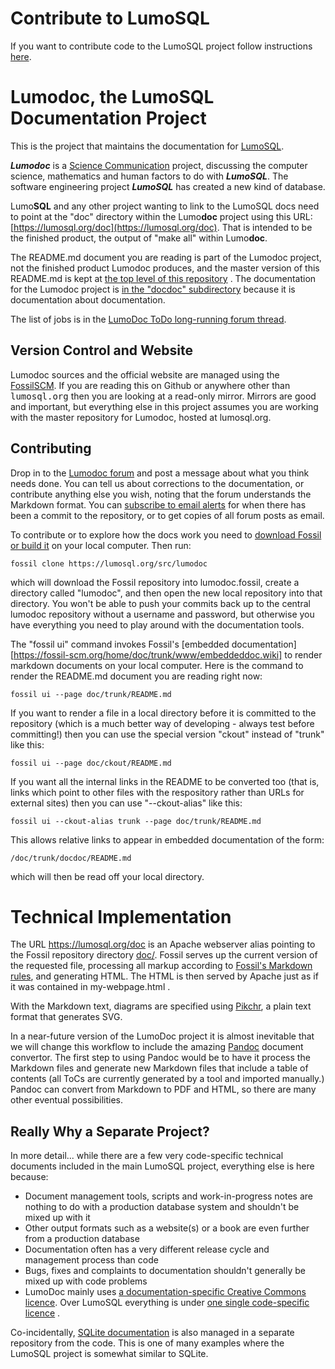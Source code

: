 <!--- SPDX-License-Identifier: CC-BY-SA-4.0 --->
<!--- SPDX-FileCopyrightText: 2020 The LumoSQL Authors --->
<!--- SPDX-ArtifactOfProjectName: LumoSQL --->
<!--- SPDX-FileType: Documentation --->
<!--- SPDX-FileComment: Original by Dan Shearer, 2020 --->

# Contribute to LumoSQL

If you want to contribute code to the LumoSQL project follow instructions [here](https://lumosql.org/src/lumosql/doc/tip/CONTRIBUTING.md).

# Lumodoc, the LumoSQL Documentation Project

This is the project that maintains the documentation for
[LumoSQL](https://lumosql.org/src/lumosql).

***Lumodoc*** is a [Science Communication](https://en.wikipedia.org/wiki/Science_communication) project,
discussing the computer science, mathematics and human factors to do with ***LumoSQL***.
The software engineering project ***LumoSQL*** has created a new kind of database.

Lumo**SQL** and any other project wanting to link to the LumoSQL docs need to point at the 
"doc" directory within the Lumo**doc** project using this URL: 
[https://lumosql.org/doc](https://lumosql.org/doc). That is intended to be the finished product, 
the output of "make all" within Lumo**doc**.

The README.md document you are reading is part of the Lumodoc project, not the finished product
Lumodoc produces, and the master version of this README.md is kept at
[the top level of this repository](/doc/trunk/README.md) . The documentation
for the Lumodoc project is [in the "docdoc" subdirectory](/doc/trunk/docdoc/README.md)
because it is documentation about documentation.

The list of jobs is in the [LumoDoc ToDo long-running forum thread](https://lumosql.org/src/lumodoc/forumpost/8b2baecc9f).

## Version Control and Website

Lumodoc sources and the official website are managed using the
[Fossil](https://www.fossil-scm.org/)[SCM](https://en.wikipedia.org/Source_control_management). 
If you are reading this on Github or anywhere other than <tt>lumosql.org</tt> then you are 
looking at a read-only mirror. Mirrors are good and important, but everything else in this 
project assumes you are working with the master repository for Lumodoc, hosted at lumosql.org.

## Contributing

Drop in to the [Lumodoc forum](https://lumosql.org/src/lumodoc/forum) and post a message
about what you think needs done. You can tell us about corrections to the documentation,
or contribute anything else you wish, noting that the forum understands the Markdown format.
You can [subscribe to email alerts](https://lumosql.org/src/lumodoc/alerts) for when there
has been a commit to the repository, or to get copies of all forum posts as email.

To contribute or to explore how the docs work you need to
[download Fossil or build it](https://fossil-scm.org/home/doc/trunk/www/build.wiki) on your 
local computer. Then run:

```
fossil clone https://lumosql.org/src/lumodoc
```

which will download the Fossil repository into lumodoc.fossil, create a directory called "lumodoc",
and then open the new local repository into that directory. You won't be able to push your 
commits back up to the central lumodoc repository without a username and password, but otherwise
you have everything you need to play around with the documentation tools.

The "fossil ui" command invokes Fossil's 
[embedded documentation][https://fossil-scm.org/home/doc/trunk/www/embeddeddoc.wiki] to
render markdown documents on your local computer. Here is the command to render
the README.md document you are reading right now:

```
fossil ui --page doc/trunk/README.md
```

If you want to render a file in a local directory before it is committed to the repository (which is 
a much better way of developing - always test before committing!) then you can use the special version "ckout"
instead of "trunk" like this:

```
fossil ui --page doc/ckout/README.md
```

If you want all the internal links in the README to be converted too (that is, links which point to
other files with the respository rather than URLs for external sites) then you can use "--ckout-alias" 
like this:

```
fossil ui --ckout-alias trunk --page doc/trunk/README.md
```

This allows relative links to appear in embedded documentation of the form:

```
/doc/trunk/docdoc/README.md
```

which will then be read off your local directory.


# Technical Implementation

The URL https://lumosql.org/doc is an Apache webserver alias pointing to the Fossil repository
directory [doc/](https://lumosql.org/src/lumodoc/dir?ci=tip&name=doc). 
Fossil serves up the current version of the requested file, processing all markup according to 
[Fossil's Markdown rules](https://fossil-scm.org/home/md_rules), and generating HTML. The
HTML is then served by Apache just as if it was contained in my-webpage.html .

With the Markdown text, diagrams are specified using 
[Pikchr](https://pikchr.org/home/doc/trunk/doc/examples.md), a plain text format that generates SVG.

In a near-future version of the LumoDoc project it is almost inevitable that we will change this
workflow to include the amazing [Pandoc](https://pandoc.org) document convertor. The first step
to using Pandoc would be to have it process the Markdown files and generate new Markdown files
that include a table of contents (all ToCs are currently generated by a tool and imported manually.)
Pandoc can convert from Markdown to PDF and HTML, so there are many other eventual possibilities.

## Really Why a Separate Project?

In more detail... while there are a few very code-specific technical documents
included in the main LumoSQL project, everything else is here because:

* Document management tools, scripts and work-in-progress notes are nothing to do with a production database system and shouldn't be mixed up with it
* Other output formats such as a website(s) or a book are even further from a production database
* Documentation often has a very different release cycle and management process than code
* Bugs, fixes and complaints to documentation shouldn't generally be mixed up with code problems
* LumoDoc mainly uses [a documentation-specific Creative Commons licence](LICENCES/README.md). Over 
  LumoSQL everything is under [one single code-specific licence](https://lumosql.org/src/lumosql/LICENCES/README.md) .

Co-incidentally, 
[SQLite documentation](https://www.sqlite.org/docsrc/doc/trunk/README.md) is also
managed in a separate repository from the code. This is one of many examples where the
LumoSQL project is somewhat similar to SQLite.



